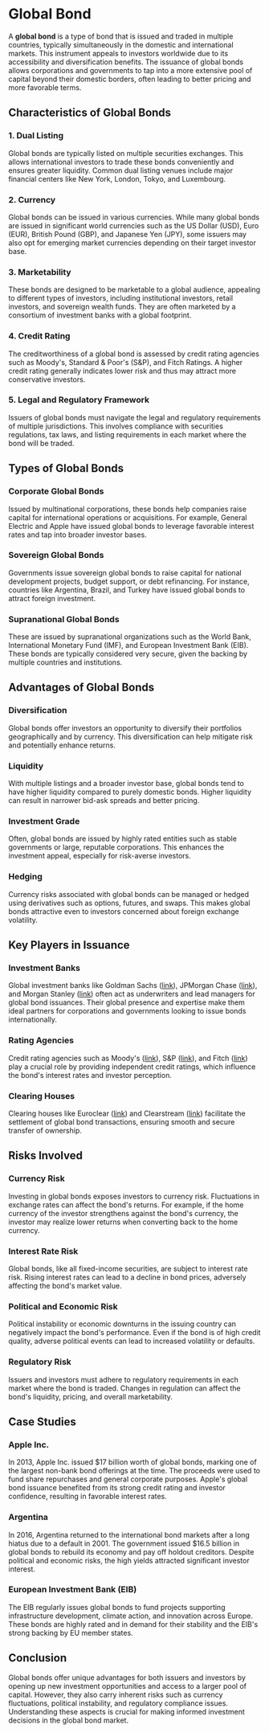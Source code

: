 # Global Bond

A **global bond** is a type of bond that is issued and traded in multiple countries, typically simultaneously in the domestic and international markets. This instrument appeals to investors worldwide due to its accessibility and diversification benefits. The issuance of global bonds allows corporations and governments to tap into a more extensive pool of capital beyond their domestic borders, often leading to better pricing and more favorable terms.

## Characteristics of Global Bonds

### 1. Dual Listing
Global bonds are typically listed on multiple securities exchanges. This allows international investors to trade these bonds conveniently and ensures greater liquidity. Common dual listing venues include major financial centers like New York, London, Tokyo, and Luxembourg. 

### 2. Currency 
Global bonds can be issued in various currencies. While many global bonds are issued in significant world currencies such as the US Dollar (USD), Euro (EUR), British Pound (GBP), and Japanese Yen (JPY), some issuers may also opt for emerging market currencies depending on their target investor base.

### 3. Marketability
These bonds are designed to be marketable to a global audience, appealing to different types of investors, including institutional investors, retail investors, and sovereign wealth funds. They are often marketed by a consortium of investment banks with a global footprint.

### 4. Credit Rating
The creditworthiness of a global bond is assessed by credit rating agencies such as Moody's, Standard & Poor's (S&P), and Fitch Ratings. A higher credit rating generally indicates lower risk and thus may attract more conservative investors.

### 5. Legal and Regulatory Framework 
Issuers of global bonds must navigate the legal and regulatory requirements of multiple jurisdictions. This involves compliance with securities regulations, tax laws, and listing requirements in each market where the bond will be traded.

## Types of Global Bonds

### Corporate Global Bonds
Issued by multinational corporations, these bonds help companies raise capital for international operations or acquisitions. For example, General Electric and Apple have issued global bonds to leverage favorable interest rates and tap into broader investor bases.

### Sovereign Global Bonds
Governments issue sovereign global bonds to raise capital for national development projects, budget support, or debt refinancing. For instance, countries like Argentina, Brazil, and Turkey have issued global bonds to attract foreign investment.

### Supranational Global Bonds
These are issued by supranational organizations such as the World Bank, International Monetary Fund (IMF), and European Investment Bank (EIB). These bonds are typically considered very secure, given the backing by multiple countries and institutions.

## Advantages of Global Bonds

### Diversification
Global bonds offer investors an opportunity to diversify their portfolios geographically and by currency. This diversification can help mitigate risk and potentially enhance returns.

### Liquidity
With multiple listings and a broader investor base, global bonds tend to have higher liquidity compared to purely domestic bonds. Higher liquidity can result in narrower bid-ask spreads and better pricing.

### Investment Grade
Often, global bonds are issued by highly rated entities such as stable governments or large, reputable corporations. This enhances the investment appeal, especially for risk-averse investors.

### Hedging
Currency risks associated with global bonds can be managed or hedged using derivatives such as options, futures, and swaps. This makes global bonds attractive even to investors concerned about foreign exchange volatility.

## Key Players in Issuance

### Investment Banks
Global investment banks like Goldman Sachs ([link](https://www.goldmansachs.com)), JPMorgan Chase ([link](https://www.jpmorganchase.com)), and Morgan Stanley ([link](https://www.morganstanley.com)) often act as underwriters and lead managers for global bond issuances. Their global presence and expertise make them ideal partners for corporations and governments looking to issue bonds internationally.

### Rating Agencies
Credit rating agencies such as Moody's ([link](https://www.moodys.com)), S&P ([link](https://www.spglobal.com/ratings/en/)), and Fitch ([link](https://www.fitchratings.com)) play a crucial role by providing independent credit ratings, which influence the bond's interest rates and investor perception.

### Clearing Houses
Clearing houses like Euroclear ([link](https://www.euroclear.com)) and Clearstream ([link](https://www.clearstream.com)) facilitate the settlement of global bond transactions, ensuring smooth and secure transfer of ownership.

## Risks Involved

### Currency Risk
Investing in global bonds exposes investors to currency risk. Fluctuations in exchange rates can affect the bond's returns. For example, if the home currency of the investor strengthens against the bond's currency, the investor may realize lower returns when converting back to the home currency.

### Interest Rate Risk
Global bonds, like all fixed-income securities, are subject to interest rate risk. Rising interest rates can lead to a decline in bond prices, adversely affecting the bond's market value.

### Political and Economic Risk
Political instability or economic downturns in the issuing country can negatively impact the bond's performance. Even if the bond is of high credit quality, adverse political events can lead to increased volatility or defaults.

### Regulatory Risk
Issuers and investors must adhere to regulatory requirements in each market where the bond is traded. Changes in regulation can affect the bond's liquidity, pricing, and overall marketability.

## Case Studies

### Apple Inc.
In 2013, Apple Inc. issued $17 billion worth of global bonds, marking one of the largest non-bank bond offerings at the time. The proceeds were used to fund share repurchases and general corporate purposes. Apple's global bond issuance benefited from its strong credit rating and investor confidence, resulting in favorable interest rates.

### Argentina
In 2016, Argentina returned to the international bond markets after a long hiatus due to a default in 2001. The government issued $16.5 billion in global bonds to rebuild its economy and pay off holdout creditors. Despite political and economic risks, the high yields attracted significant investor interest.

### European Investment Bank (EIB)
The EIB regularly issues global bonds to fund projects supporting infrastructure development, climate action, and innovation across Europe. These bonds are highly rated and in demand for their stability and the EIB's strong backing by EU member states.

## Conclusion

Global bonds offer unique advantages for both issuers and investors by opening up new investment opportunities and access to a larger pool of capital. However, they also carry inherent risks such as currency fluctuations, political instability, and regulatory compliance issues. Understanding these aspects is crucial for making informed investment decisions in the global bond market.
